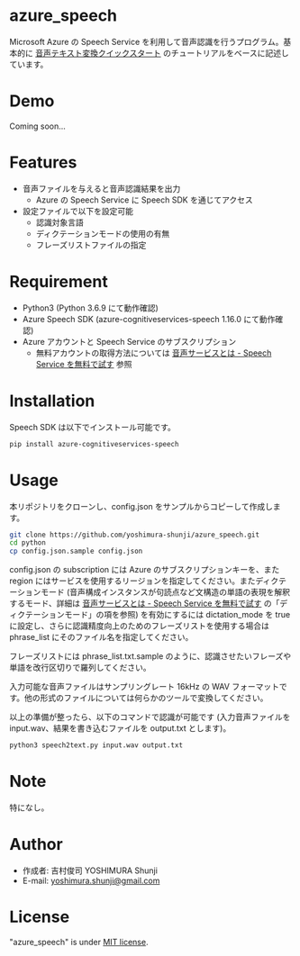 # azure_speech

Microsoft Azure の Speech Service を利用して音声認識を行うプログラム。基本的に [音声テキスト変換クイックスタート](https://docs.microsoft.com/ja-jp/azure/cognitive-services/speech-service/get-started-speech-to-text?tabs=windowsinstall&pivots=programming-language-python) のチュートリアルをベースに記述しています。

# Demo

Coming soon...

# Features
 
* 音声ファイルを与えると音声認識結果を出力
    * Azure の Speech Service に Speech SDK を通じてアクセス
* 設定ファイルで以下を設定可能
    * 認識対象言語
    * ディクテーションモードの使用の有無
    * フレーズリストファイルの指定
 
# Requirement
 
* Python3 (Python 3.6.9 にて動作確認)
* Azure Speech SDK (azure-cognitiveservices-speech 1.16.0 にて動作確認)
* Azure アカウントと Speech Service のサブスクリプション
    * 無料アカウントの取得方法については [音声サービスとは - Speech Service を無料で試す](https://docs.microsoft.com/ja-jp/azure/cognitive-services/speech-service/overview#try-the-speech-service-for-free) 参照
 
# Installation
 
Speech SDK は以下でインストール可能です。

```bash
pip install azure-cognitiveservices-speech
```
 
# Usage

本リポジトリをクローンし、config.json をサンプルからコピーして作成します。

```bash
git clone https://github.com/yoshimura-shunji/azure_speech.git
cd python
cp config.json.sample config.json
```

config.json の subscription には Azure のサブスクリプションキーを、また region にはサービスを使用するリージョンを指定してください。またディクテーションモード (音声構成インスタンスが句読点など文構造の単語の表現を解釈するモード、詳細は [音声サービスとは - Speech Service を無料で試す](https://docs.microsoft.com/ja-jp/azure/cognitive-services/speech-service/overview#try-the-speech-service-for-free) の「ディクテーションモード」の項を参照) を有効にするには dictation\_mode を true に設定し、さらに認識精度向上のためのフレーズリストを使用する場合は phrase\_list にそのファイル名を指定してください。

フレーズリストには phrase\_list.txt.sample のように、認識させたいフレーズや単語を改行区切りで羅列してください。

入力可能な音声ファイルはサンプリングレート 16kHz の WAV フォーマットです。他の形式のファイルについては何らかのツールで変換してください。

以上の準備が整ったら、以下のコマンドで認識が可能です (入力音声ファイルを input.wav、結果を書き込むファイルを output.txt とします)。

```bash
python3 speech2text.py input.wav output.txt
```

# Note
 
特になし。
 
# Author
  
* 作成者: 吉村俊司 YOSHIMURA Shunji
* E-mail: yoshimura.shunji@gmail.com
 
# License
 
"azure_speech" is under [MIT license](https://en.wikipedia.org/wiki/MIT_License).
